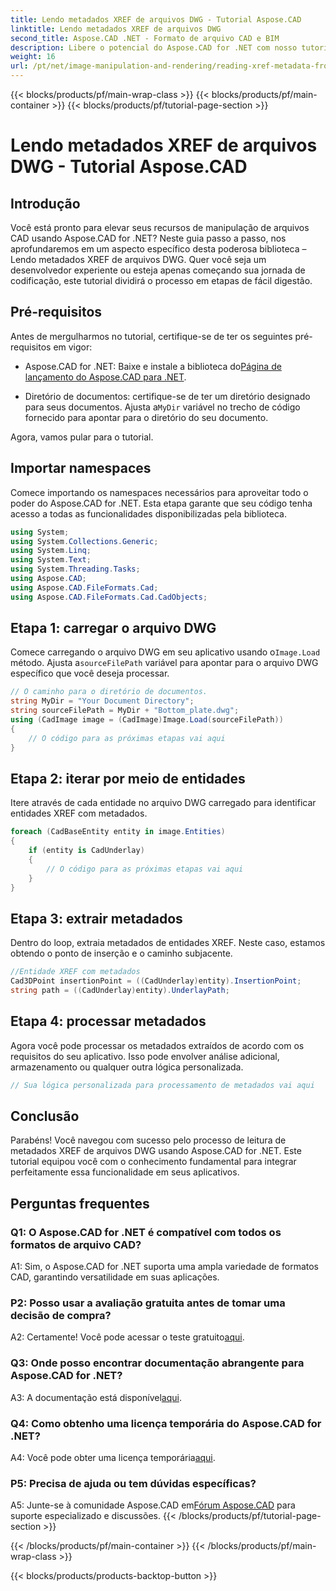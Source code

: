 ```yaml
---
title: Lendo metadados XREF de arquivos DWG - Tutorial Aspose.CAD
linktitle: Lendo metadados XREF de arquivos DWG
second_title: Aspose.CAD .NET - Formato de arquivo CAD e BIM
description: Libere o potencial do Aspose.CAD for .NET com nosso tutorial passo a passo sobre como ler metadados XREF de arquivos DWG.
weight: 16
url: /pt/net/image-manipulation-and-rendering/reading-xref-metadata-from-dwg/
---
```


{{< blocks/products/pf/main-wrap-class >}}
{{< blocks/products/pf/main-container >}}
{{< blocks/products/pf/tutorial-page-section >}}

# Lendo metadados XREF de arquivos DWG - Tutorial Aspose.CAD

## Introdução

Você está pronto para elevar seus recursos de manipulação de arquivos CAD usando Aspose.CAD for .NET? Neste guia passo a passo, nos aprofundaremos em um aspecto específico desta poderosa biblioteca – Lendo metadados XREF de arquivos DWG. Quer você seja um desenvolvedor experiente ou esteja apenas começando sua jornada de codificação, este tutorial dividirá o processo em etapas de fácil digestão.

## Pré-requisitos

Antes de mergulharmos no tutorial, certifique-se de ter os seguintes pré-requisitos em vigor:

-  Aspose.CAD for .NET: Baixe e instale a biblioteca do[Página de lançamento do Aspose.CAD para .NET](https://releases.aspose.com/cad/net/).

-  Diretório de documentos: certifique-se de ter um diretório designado para seus documentos. Ajusta a`MyDir` variável no trecho de código fornecido para apontar para o diretório do seu documento.

Agora, vamos pular para o tutorial.

## Importar namespaces

Comece importando os namespaces necessários para aproveitar todo o poder do Aspose.CAD for .NET. Esta etapa garante que seu código tenha acesso a todas as funcionalidades disponibilizadas pela biblioteca.

```csharp
using System;
using System.Collections.Generic;
using System.Linq;
using System.Text;
using System.Threading.Tasks;
using Aspose.CAD;
using Aspose.CAD.FileFormats.Cad;
using Aspose.CAD.FileFormats.Cad.CadObjects;
```

## Etapa 1: carregar o arquivo DWG

 Comece carregando o arquivo DWG em seu aplicativo usando o`Image.Load` método. Ajusta a`sourceFilePath` variável para apontar para o arquivo DWG específico que você deseja processar.

```csharp
// O caminho para o diretório de documentos.
string MyDir = "Your Document Directory";
string sourceFilePath = MyDir + "Bottom_plate.dwg";
using (CadImage image = (CadImage)Image.Load(sourceFilePath))
{
    // O código para as próximas etapas vai aqui
}
```

## Etapa 2: iterar por meio de entidades

Itere através de cada entidade no arquivo DWG carregado para identificar entidades XREF com metadados.

```csharp
foreach (CadBaseEntity entity in image.Entities)
{
    if (entity is CadUnderlay)
    {
        // O código para as próximas etapas vai aqui
    }
}
```

## Etapa 3: extrair metadados

Dentro do loop, extraia metadados de entidades XREF. Neste caso, estamos obtendo o ponto de inserção e o caminho subjacente.

```csharp
//Entidade XREF com metadados
Cad3DPoint insertionPoint = ((CadUnderlay)entity).InsertionPoint;
string path = ((CadUnderlay)entity).UnderlayPath;
```

## Etapa 4: processar metadados

Agora você pode processar os metadados extraídos de acordo com os requisitos do seu aplicativo. Isso pode envolver análise adicional, armazenamento ou qualquer outra lógica personalizada.

```csharp
// Sua lógica personalizada para processamento de metadados vai aqui
```

## Conclusão

Parabéns! Você navegou com sucesso pelo processo de leitura de metadados XREF de arquivos DWG usando Aspose.CAD for .NET. Este tutorial equipou você com o conhecimento fundamental para integrar perfeitamente essa funcionalidade em seus aplicativos.

## Perguntas frequentes

### Q1: O Aspose.CAD for .NET é compatível com todos os formatos de arquivo CAD?

A1: Sim, o Aspose.CAD for .NET suporta uma ampla variedade de formatos CAD, garantindo versatilidade em suas aplicações.

### P2: Posso usar a avaliação gratuita antes de tomar uma decisão de compra?

 A2: Certamente! Você pode acessar o teste gratuito[aqui](https://releases.aspose.com/).

### Q3: Onde posso encontrar documentação abrangente para Aspose.CAD for .NET?

 A3: A documentação está disponível[aqui](https://reference.aspose.com/cad/net/).

### Q4: Como obtenho uma licença temporária do Aspose.CAD for .NET?

 A4: Você pode obter uma licença temporária[aqui](https://purchase.aspose.com/temporary-license/).

### P5: Precisa de ajuda ou tem dúvidas específicas?

 A5: Junte-se à comunidade Aspose.CAD em[Fórum Aspose.CAD](https://forum.aspose.com/c/cad/19) para suporte especializado e discussões.
{{< /blocks/products/pf/tutorial-page-section >}}

{{< /blocks/products/pf/main-container >}}
{{< /blocks/products/pf/main-wrap-class >}}

{{< blocks/products/products-backtop-button >}}
